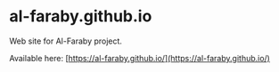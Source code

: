 # al-faraby.github.io
Web site for Al-Faraby project.

Available here: [https://al-faraby.github.io/](https://al-faraby.github.io/)
